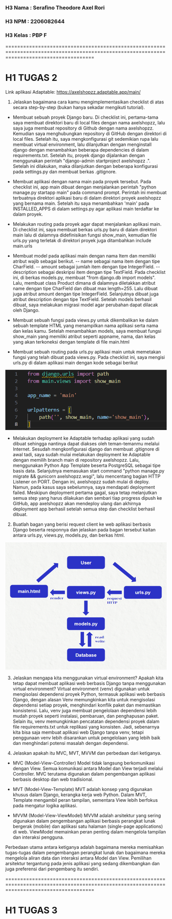 ### H3 Nama    : Serafino Theodore Axel Rori
### H3 NPM     : 2206082644
### H3 Kelas   : PBP F

==========================================================================================================================================
# H1 **TUGAS 2**

Link aplikasi Adaptable:
https://axelshopzz.adaptable.app/main/

1. Jelaskan bagaimana cara kamu mengimplementasikan checklist di atas secara step-by-step (bukan hanya sekadar mengikuti tutorial).

- Membuat sebuah proyek Django baru.
Di checklist ini, pertama-tama saya membuat direktori baru di local files dengan nama axelshopzz, lalu saya juga membuat repository di Github dengan nama axelshopzz. Kemudian saya menghubungkan repository di GitHub dengan direktori di local files. Setelah itu, saya mengkonfigurasi git sedemikian rupa lalu membuat virtual environment, lalu dilanjutkan dengan menginstall django dengan menambahkan beberapa dependencies di dalam requirements.txt. Setelah itu, proyek django dijalankan dengan menggunakan perintah "django-admin startproject axelshopzz .". Setelah ini dilakukan, maka dilanjutkan dengan beberapa konfigurasi pada settings.py dan membuat berkas .gitignore.

- Membuat aplikasi dengan nama main pada proyek tersebut.
Pada checklist ini, app main dibuat dengan menjalankan perintah "python manage.py startapp main" pada command prompt. Perintah ini membuat terbuatnya direktori aplikasi baru di dalam direktori proyek axelshopzz yang bernama main. Setelah itu saya menambahkan 'main' pada INSTALLED_APPS di dalam settings.py agar aplikasi main terdaftar ke dalam proyek.

- Melakukan routing pada proyek agar dapat menjalankan aplikasi main.
Di checklist ini, saya membuat berkas urls.py baru di dalam direktori main lalu di dalamnya didefinisikan fungsi show_main, kemudian file urls.py yang terletak di direktori proyek juga ditambahkan include main.urls

- Membuat model pada aplikasi main dengan nama Item dan memiliki atribut wajib sebagai berikut.
-- name sebagai nama item dengan tipe CharField.
-- amount sebagai jumlah item dengan tipe IntegerField.
-- description sebagai deskripsi item dengan tipe TextField.
Pada checklist ini, di berkas models.py, membuat "from django.db import models". Lalu, membuat class Product dimana di dalamnya diletakkan atribut name dengan tipe CharField dan dibuat max length=255. Lalu dibuat juga atribut amount dengan tipe IntegerField. Selanjutnya dibuat juga atribut description dengan tipe TextField. Setelah models berhasil dibuat, saya melakukan migrasi model agar perubahan dapat dilacak oleh Django.

- Membuat sebuah fungsi pada views.py untuk dikembalikan ke dalam sebuah template HTML yang menampilkan nama aplikasi serta nama dan kelas kamu.
Setelah menambahkan models, saya membuat fungsi show_main yang memiliki atribut seperti appname, nama, dan kelas yang akan terkoneksi dengan template di file main.html

- Membuat sebuah routing pada urls.py aplikasi main untuk memetakan fungsi yang telah dibuat pada views.py.
Pada checklist ini, saya mengisi urls.py di dalam aplikasi main dengan kode sebagai berikut
<img src="/READMEIMG/URLSMAIN.png" alt="Gambar Kode urls.py di aplikasi main">

- Melakukan deployment ke Adaptable terhadap aplikasi yang sudah dibuat sehingga nantinya dapat diakses oleh teman-temanmu melalui Internet.
Sesudah mengkonfigurasi django dan membuat .gitignore di awal tadi, saya sudah mulai melakukan deployment ke Adaptable dengan memilih branch main di repository axelshopzz. Lalu, menggunakan Python App Template beserta PostgreSQL sebagai tipe basis data. Selanjutnya memasukan start command "python manage.py migrate && gunicorn axelshopzz.wsgi", lalu mencentang bagian HTTP Listener on PORT. Dengan ini, axelshopzz sudah mulai di deploy. Namun, pada kasus saya sebelumnya, saya mendapati deployment failed. Meskipun deployment pertama gagal, saya tetap melanjutkan semua step yang harus dilakukan dan sembari tiap progress dipush ke GitHub, app axelshopzz akan mendeploy ulang dan akhirnya deployment app berhasil setelah semua step dan checklist berhasil dibuat.


2. Buatlah bagan yang berisi request client ke web aplikasi berbasis Django beserta responnya dan jelaskan pada bagan tersebut kaitan antara urls.py, views.py, models.py, dan berkas html.
<img src="/READMEIMG/BAGAN.png" alt="Bagan">


3. Jelaskan mengapa kita menggunakan virtual environment? Apakah kita tetap dapat membuat aplikasi web berbasis Django tanpa menggunakan virtual environment?
Virtual environment (venv) digunakan untuk mengisolasi dependensi proyek Python, termasuk aplikasi web berbasis Django, dengan alasan Venv memungkinkan kita untuk mengisolasi dependensi setiap proyek, menghindari konflik paket dan memastikan konsistensi. Lalu, venv juga membuat pengelolaan dependensi lebih mudah proyek seperti instalasi, pembaruan, dan penghapusan paket. Selain itu, venv memungkinkan pencatatan dependensi proyek dalam file requirements.txt untuk replikasi yang konsisten. Jadi, sebenarnya kita bisa saja membuat aplikasi web Django tanpa venv, tetapi penggunaan venv lebih disarankan untuk pengelolaan yang lebih baik dan menghindari potensi masalah dengan dependensi.

4. Jelaskan apakah itu MVC, MVT, MVVM dan perbedaan dari ketiganya.
- MVC (Model-View-Controller)
Model tidak langsung berkomunikasi dengan View. Semua komunikasi antara Model dan View terjadi melalui Controller. MVC terutama digunakan dalam pengembangan aplikasi berbasis desktop dan web tradisional.

- MVT (Model-View-Template)
MVT adalah konsep yang digunakan khusus dalam Django, kerangka kerja web Python. Dalam MVT, Template mengambil peran tampilan, sementara View lebih berfokus pada mengatur logika aplikasi.

- MVVM (Model-View-ViewModel)
MVVM adalah arsitektur yang sering digunakan dalam pengembangan aplikasi berbasis perangkat lunak bergerak (mobile) dan aplikasi satu halaman (single-page applications) di web. ViewModel memainkan peran penting dalam mengelola tampilan dan interaksi pengguna.

Perbedaan utama antara ketiganya adalah bagaimana mereka memisahkan tugas-tugas dalam pengembangan perangkat lunak dan bagaimana mereka mengelola aliran data dan interaksi antara Model dan View. Pemilihan arsitektur tergantung pada jenis aplikasi yang sedang dikembangkan dan juga preferensi dari pengembang itu sendiri.


==========================================================================================================================================
# H1 **TUGAS 3**
